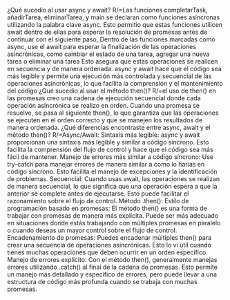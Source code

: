 ¿Qué sucedio al usar async y await?
R/=Las funciones completarTask, añadirTarea, eliminarTarea, y main se declaran como funciones asíncronas utilizando la palabra clave async. Esto permitio que estas funciones utilicen await dentro de ellas para esperar la resolución de promesas antes de continuar con el siguiente paso, Dentro de las funciones marcadas como async, use el await para esperar la finalización de las operaciones asincrónicas, como cambiar el estado de una tarea, agregar una nueva tarea o eliminar una tarea Esto asegura que estas operaciones se realicen en secuencia y de manera ordenada. async y await hace que el código sea más legible y permite una ejecución más controlada y secuencial de las operaciones asincrónicas, lo que facilita la comprensión y el mantenimiento del código
¿Qué sucedio al usar el método then()?
R/=el uso de then() en las promesas creo una cadena de ejecución secuencial donde cada operación asincrónica se realizo en orden. Cuando una promesa se resuelve, se pasa al siguiente then(), lo que garantiza que las operaciones se ejecuten en el orden correcto y que se manejen los resultados de manera ordenada.
¿Qué diferencias encontraste entre async, await y el método then()?
R/=Async/Await:
Sintaxis más legible: async y await proporcionan una sintaxis más legible y similar a código síncrono. Esto facilita la comprensión del flujo de control y hace que el código sea más fácil de mantener.
Manejo de errores más similar a código síncrono: Use try-catch para manejar errores de manera similar a como lo harías en código síncrono. Esto facilita el manejo de excepciones y la identificación de problemas.
Secuencial: Cuando usas await, las operaciones se realizan de manera secuencial, lo que significa que una operación espera a que la anterior se complete antes de ejecutarse. Esto puede facilitar el razonamiento sobre el flujo de control.
Método .then():
Estilo de programación basado en promesas: El método then() es una forma de trabajar con promesas de manera más explícita. Puede ser más adecuado en situaciones donde estás trabajando con múltiples promesas en paralelo o cuando deseas un mayor control sobre el flujo de control.
Encadenamiento de promesas: Puedes encadenar múltiples then() para crear una secuencia de operaciones asincrónicas. Esto lo vi útil cuando tienes muchas operaciones que deben ocurrir en un orden específico.
Manejo de errores explícito: Con el método then(), generalmente manejas errores utilizando .catch() al final de la cadena de promesas. Esto permite un manejo más detallado y específico de errores, pero puede llevar a una estructura de código más profunda cuando se trabaja con muchas promesas.